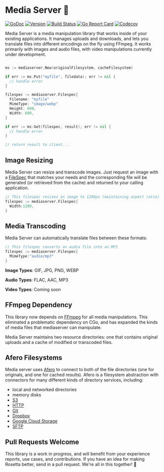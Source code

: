 # Media Server 🌇

[![GoDoc](https://img.shields.io/badge/go-documentation-blue.svg?style=flat-square)](http://pkg.go.dev/github.com/benpate/mediaserver)
[![Version](https://img.shields.io/github/v/release/benpate/mediaserver?include_prereleases&style=flat-square&color=brightgreen)](https://github.com/benpate/mediaserver/releases)
[![Build Status](https://img.shields.io/github/actions/workflow/status/benpate/mediaserver/go.yml?style=flat-square)](https://github.com/benpate/mediaserver/actions/workflows/go.yml)
[![Go Report Card](https://goreportcard.com/badge/github.com/benpate/mediaserver?style=flat-square)](https://goreportcard.com/report/github.com/benpate/mediaserver)
[![Codecov](https://img.shields.io/codecov/c/github/benpate/mediaserver.svg?style=flat-square)](https://codecov.io/gh/benpate/mediaserver)


Media Server is a media manipulation library that works inside of your existing applications.  It manages uploads and downloads, and lets you translate files into different encodings on the fly using FFmpeg.  It works primarily with images and audio files, with video manipulations currently under development.

```go

ms := mediaserver.New(originalFilesystem, cacheFilesystem)

if err := ms.Put("myfile", filedata); err != nil {
  // handle error
}

filespec := mediaserver.Filespec{
  Filename: "myfile"
  MimeType: "image/webp"
  Height: 600,
  Width: 600,
}

if err := ms.Get(filespec, result); err != nil {
  // handle error
}

// return result to client...

```

## Image Resizing

Media Server can resize and transcode images. Just request an image with a [FileSpec](https://pkg.go.dev/github.com/benpate/mediaserver#FileSpec) that matches your needs and the corresponding file will be generated (or retrieved from the cache) and returned to your calling application.

```go
// This filespec resizes an image to 1200px (maintaining aspect ratio)
filespec := mediaserver.Filespec{
  Width:1200,
}
```

## Media Transcoding

Media Server can automatically translate files between these formats:

```go
// This filespec converts an audio file into an MP3
filespec := mediaserver.Filespec{
  MimeType:"audio/mp3"
}
```

**Image Types**: GIF, JPG, PNG, WEBP

**Audio Types**: FLAC, AAC, MP3

**Video Types**: Coming soon

## FFmpeg Dependency

This library now depends on [FFmpeg](https://ffmpeg.org) for all media manipulations.  This eliminated a problematic dependency on CGo, and has expanded the kinds of media files that mediaserver can manipulate.

Media Server maintains two resource directories: one that contains original uploads and a cache of modified or transcoded files.

## Afero Filesystems

Media server uses [Afero](https://github.com/spf13/afero) to connect to both of the file directories (one for originals, and one for cached results).  Afero is a filesystem abstraction with connectors for many different kinds of directory services, including: 

* local and networked directories
* memory disks
* [S3](https://github.com/fclairamb/afero-s3)
* [HTTP](https://github.com/spf13/afero/blob/master/httpFs.go)
* [Git](https://github.com/go-git/go-git)
* [Dropbox](https://github.com/fclairamb/afero-dropbox)
* [Google Cloud Storage](https://github.com/spf13/afero/tree/master/gcsfs)
* [SFTP](https://github.com/spf13/afero/tree/master/sftpfs)

## Pull Requests Welcome

This library is a work in progress, and will benefit from your experience reports, use cases, and contributions.  If you have an idea for making Rosetta better, send in a pull request.  We're all in this together! 🌇
